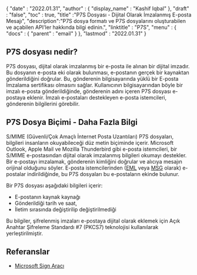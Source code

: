 {
  "date" : "2022.01.31",
  "author" : {
    "display_name" : "Kashif Iqbal"
},
  "draft" : "false",
  "toc" : true,
  "title" :"P7S Dosyası - Dijital Olarak İmzalanmış E-posta Mesajı",
  "description":"P7S dosya formatı ve P7S dosyalarını oluşturabilen ve açabilen API'ler hakkında bilgi edinin.",
  "linktitle" : "P7S",
  "menu" : {
    "docs" : {
      "parent" : "email"
}
},
  "lastmod" : "2022.01.31"
}

## P7S dosyası nedir?

P7S dosyası, dijital olarak imzalanmış bir e-posta ile alınan bir dijital imzadır. Bu dosyanın e-posta eki olarak bulunması, e-postanın gerçek bir kaynaktan gönderildiğini doğrular. Bu, gönderenin bilgisayarında yüklü bir E-posta İmzalama sertifikası olmasını sağlar. Kullanıcının bilgisayarından böyle bir imzalı e-posta gönderildiğinde, gönderenin adını içeren P7S dosyası e-postaya eklenir. İmzalı e-postaları destekleyen e-posta istemcileri, gönderenin bilgilerini görebilir.

## P7S Dosya Biçimi - Daha Fazla Bilgi

S/MIME (Güvenli/Çok Amaçlı İnternet Posta Uzantıları) P7S dosyaları, bilgileri insanların okuyabileceği düz metin biçiminde içerir. Microsoft Outlook, Apple Mail ve Mozilla Thunderbird gibi e-posta istemcileri, bir S/MIME e-postasından dijital olarak imzalanmış bilgileri okumayı destekler. Bir e-postayı imzalamak, gönderenin kimliğini doğrular ve alıcıya mesajın orijinal olduğunu söyler. E-posta istemcilerinden ([EML](/tr/email/eml/) veya [MSG](/tr/email/msg/) olarak) e-postalar indirildiğinde, bu P7S dosyaları bu e-postaların ekinde bulunur.

Bir P7S dosyası aşağıdaki bilgileri içerir:

* E-postanın kaynak kaynağı
* Gönderildiği tarih ve saat,
* İletim sırasında değiştirilip değiştirilmediği

Bu bilgiler, şifrelenmiş imzaları e-postaya dijital olarak eklemek için Açık Anahtar Şifreleme Standardı #7 (PKCS7) teknolojisi kullanılarak yerleştirilmiştir.

## Referanslar ##

* [Microsoft Sign Aracı](https://learn.microsoft.com/en-us/windows-hardware/drivers/devtest/signtool)

